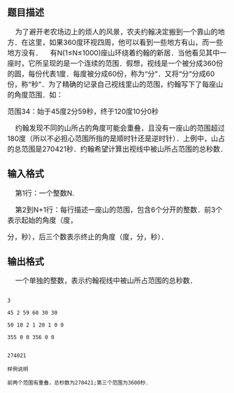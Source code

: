## 题目描述

<div>
 <span style="font-size: medium">    为了避开老农场边上的烦人的风景，农夫约翰决定搬到一个靠山的地方．在这里，如果360度环视四周，他可以看到一些地方有山，而一些地方没有．    有N(1≤N≤1000)座山环绕着约翰的新居．当他看见其中一座时，它所呈现的是一个连续的范围．假想，视线是一个被分成360份的圆，每份代表1度．每度被分成60份，称为“分”．又将“分”分成60份，称“秒”．为了精确的记录自己视线里山的范围，约翰写下了每座山的角度范围．如：</span>
</div>
<div>
 <span style="font-size: medium">范围34：始于45度2分59秒，终于120度10分0秒</span>
</div>
<div>
 <span style="font-size: medium">    约翰发现不同的山所占的角度可能会重叠，且没有一座山的范围超过180度（所以不必担心范围所指的是顺时针还是逆时针）．上例中，山占的总范围是270421秒．约翰希望计算出视线中被山所占范围的总秒数．</span>
</div>

## 输入格式

<div>
 <span style="font-size: medium">    第1行：一个整数N.</span>
</div>
<div>
 <span style="font-size: medium">    第2到N+1行：每行描述一座山的范围，包含6个分开的整数．前3个表示起始的角度（度，</span>
</div>
<div>
 <span style="font-size: medium">分，秒），后三个数表示终止的角度（度，分，秒）．</span>
</div>

## 输出格式

<div>
 <span style="font-size: medium">    一个单独的整数，表示约翰视线中被山所占范围的总秒数．</span>
</div>

```input1
3
45 2 59 60 30 30
50 10 2 1 20 1 0 0
355 0 0 356 0 0
```
```output1
274021
样例说明
前两个范围有重叠，总秒数为270421;第三个范围为3600秒．
```
